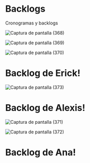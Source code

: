 # Backlogs
Cronogramas y backlogs

![Captura de pantalla (368)](https://github.com/user-attachments/assets/7f22f3aa-0c38-4f5a-aa7d-15d8e1de9a2d)

![Captura de pantalla (369)](https://github.com/user-attachments/assets/5b543bc1-6b84-4fbd-a3e2-13dc3c8c34cd)

![Captura de pantalla (370)](https://github.com/user-attachments/assets/20968673-e16e-4331-a472-aa8f16a719bb)

<H1>Backlog de Erick!</H1>

![Captura de pantalla (373)](https://github.com/user-attachments/assets/a1dbd3a1-6996-496a-ad5d-7edd5bbca16a)

<H1>Backlog de Alexis!</H1>

![Captura de pantalla (371)](https://github.com/user-attachments/assets/d9c746f6-061e-4d54-bfcd-4b7490984ebb)

![Captura de pantalla (372)](https://github.com/user-attachments/assets/4b20a5f7-af7c-417b-bac1-ae7ccab2ad0f)

<H1>Backlog de Ana!</H1>
